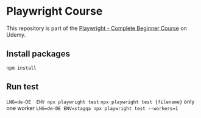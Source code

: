 # Playwright Course
This repository is part of the [Playwright - Complete Beginner Course](https://sdetunicorns.com/course/playwright-complete-beginner-course/) on Udemy.

## Install packages
`npm install`

## Run test
`LNG=de-DE  ENV npx playwright test`
`npx playwright test {filename}`
only one worker 
`LNG=de-DE ENV=stagqa npx playwright test --workers=1`
